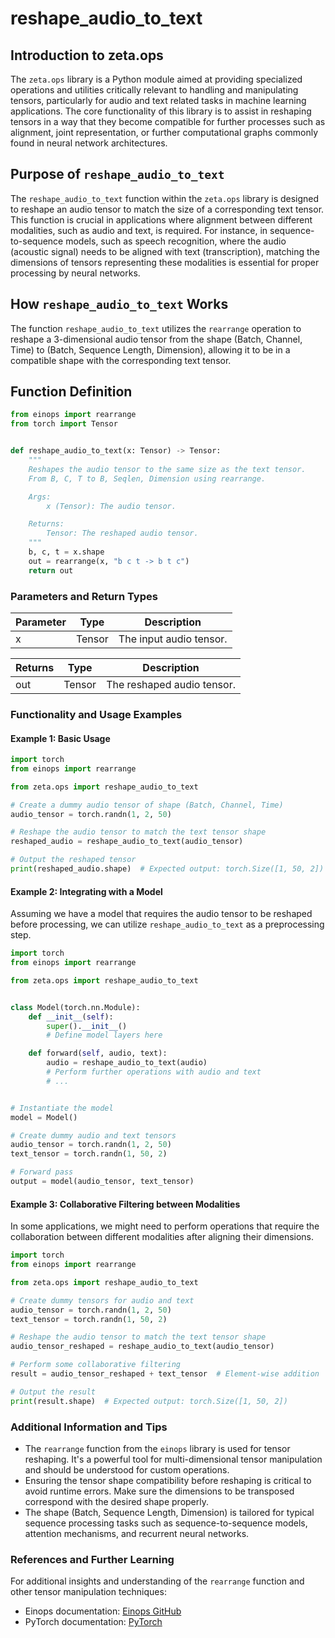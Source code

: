 # reshape_audio_to_text


## Introduction to zeta.ops

The `zeta.ops` library is a Python module aimed at providing specialized operations and utilities critically relevant to handling and manipulating tensors, particularly for audio and text related tasks in machine learning applications. The core functionality of this library is to assist in reshaping tensors in a way that they become compatible for further processes such as alignment, joint representation, or further computational graphs commonly found in neural network architectures.

## Purpose of `reshape_audio_to_text`

The `reshape_audio_to_text` function within the `zeta.ops` library is designed to reshape an audio tensor to match the size of a corresponding text tensor. This function is crucial in applications where alignment between different modalities, such as audio and text, is required. For instance, in sequence-to-sequence models, such as speech recognition, where the audio (acoustic signal) needs to be aligned with text (transcription), matching the dimensions of tensors representing these modalities is essential for proper processing by neural networks.

## How `reshape_audio_to_text` Works

The function `reshape_audio_to_text` utilizes the `rearrange` operation to reshape a 3-dimensional audio tensor from the shape (Batch, Channel, Time) to (Batch, Sequence Length, Dimension), allowing it to be in a compatible shape with the corresponding text tensor.

## Function Definition

```python
from einops import rearrange
from torch import Tensor


def reshape_audio_to_text(x: Tensor) -> Tensor:
    """
    Reshapes the audio tensor to the same size as the text tensor.
    From B, C, T to B, Seqlen, Dimension using rearrange.

    Args:
        x (Tensor): The audio tensor.

    Returns:
        Tensor: The reshaped audio tensor.
    """
    b, c, t = x.shape
    out = rearrange(x, "b c t -> b t c")
    return out
```

### Parameters and Return Types

| Parameter | Type   | Description                  |
|-----------|--------|------------------------------|
| x         | Tensor | The input audio tensor.      |

| Returns | Type   | Description                     |
|---------|--------|---------------------------------|
| out     | Tensor | The reshaped audio tensor.      |

### Functionality and Usage Examples

#### Example 1: Basic Usage

```python
import torch
from einops import rearrange

from zeta.ops import reshape_audio_to_text

# Create a dummy audio tensor of shape (Batch, Channel, Time)
audio_tensor = torch.randn(1, 2, 50)

# Reshape the audio tensor to match the text tensor shape
reshaped_audio = reshape_audio_to_text(audio_tensor)

# Output the reshaped tensor
print(reshaped_audio.shape)  # Expected output: torch.Size([1, 50, 2])
```

#### Example 2: Integrating with a Model

Assuming we have a model that requires the audio tensor to be reshaped before processing, we can utilize `reshape_audio_to_text` as a preprocessing step.

```python
import torch
from einops import rearrange

from zeta.ops import reshape_audio_to_text


class Model(torch.nn.Module):
    def __init__(self):
        super().__init__()
        # Define model layers here

    def forward(self, audio, text):
        audio = reshape_audio_to_text(audio)
        # Perform further operations with audio and text
        # ...


# Instantiate the model
model = Model()

# Create dummy audio and text tensors
audio_tensor = torch.randn(1, 2, 50)
text_tensor = torch.randn(1, 50, 2)

# Forward pass
output = model(audio_tensor, text_tensor)
```

#### Example 3: Collaborative Filtering between Modalities

In some applications, we might need to perform operations that require the collaboration between different modalities after aligning their dimensions.

```python
import torch
from einops import rearrange

from zeta.ops import reshape_audio_to_text

# Create dummy tensors for audio and text
audio_tensor = torch.randn(1, 2, 50)
text_tensor = torch.randn(1, 50, 2)

# Reshape the audio tensor to match the text tensor shape
audio_tensor_reshaped = reshape_audio_to_text(audio_tensor)

# Perform some collaborative filtering
result = audio_tensor_reshaped + text_tensor  # Element-wise addition

# Output the result
print(result.shape)  # Expected output: torch.Size([1, 50, 2])
```

### Additional Information and Tips

- The `rearrange` function from the `einops` library is used for tensor reshaping. It's a powerful tool for multi-dimensional tensor manipulation and should be understood for custom operations.
- Ensuring the tensor shape compatibility before reshaping is critical to avoid runtime errors. Make sure the dimensions to be transposed correspond with the desired shape properly.
- The shape (Batch, Sequence Length, Dimension) is tailored for typical sequence processing tasks such as sequence-to-sequence models, attention mechanisms, and recurrent neural networks.

### References and Further Learning

For additional insights and understanding of the `rearrange` function and other tensor manipulation techniques:

- Einops documentation: [Einops GitHub](https://github.com/arogozhnikov/einops)
- PyTorch documentation: [PyTorch](https://pytorch.org/docs/stable/index.html)
